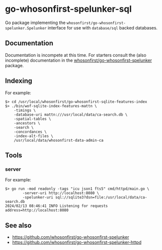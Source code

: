 # go-whosonfirst-spelunker-sql

Go package implementing the `whosonfirst/go-whosonfirst-spelunker.Spelunker` interface for use with `database/sql` backed databases.

## Documentation

Documentation is incompete at this time. For starters consult the (also incomplete) documentation in the [whosonfirst/go-whosonfirst-spelunker](https://github.com/whosonfirst/go-whosonfirst-spelunker) package.

## Indexing

For example:

```
$> cd /usr/local/whosonfirst/go-whosonfirst-sqlite-features-index 
$> ./bin/wof-sqlite-index-features-mattn \
	-timings \
	-database-uri mattn:///usr/local/data/ca-search.db \
	-spatial-tables \
	-ancestors \
	-search \
	-concordances \	
	-index-alt-files \
	/usr/local/data/whosonfirst-data-admin-ca
```

## Tools

### server

For example:

```
$> go run -mod readonly -tags "icu json1 fts5" cmd/httpd/main.go \
		-server-uri http://localhost:8080 \
		-spelunker-uri sql://sqlite3?dsn=file:/usr/local/data/ca-search.db
2024/02/13 08:46:41 INFO Listening for requests address=http://localhost:8080
```

## See also

* https://github.com/whosonfirst/go-whosonfirst-spelunker
* https://github.com/whosonfirst/go-whosonfirst-spelunker-httpd